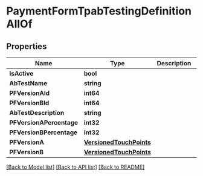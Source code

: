 # PaymentFormTpabTestingDefinitionAllOf

## Properties

Name | Type | Description | Notes
------------ | ------------- | ------------- | -------------
**IsActive** | **bool** |  | 
**AbTestName** | **string** |  | [optional] 
**PFVersionAId** | **int64** |  | [optional] 
**PFVersionBId** | **int64** |  | [optional] 
**AbTestDescription** | **string** |  | [optional] 
**PFVersionAPercentage** | **int32** |  | 
**PFVersionBPercentage** | **int32** |  | 
**PFVersionA** | [**VersionedTouchPoints**](VersionedTouchPoints.md) |  | [optional] 
**PFVersionB** | [**VersionedTouchPoints**](VersionedTouchPoints.md) |  | [optional] 

[[Back to Model list]](../README.md#documentation-for-models) [[Back to API list]](../README.md#documentation-for-api-endpoints) [[Back to README]](../README.md)


